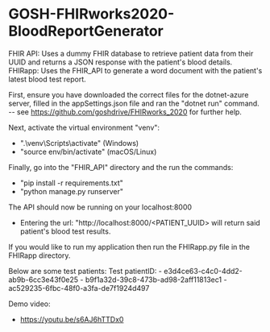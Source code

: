 # GOSH-FHIRworks2020-BloodReportGenerator
FHIR API: Uses a dummy FHIR database to retrieve patient data from their UUID and returns a JSON response with the patient's blood details. FHIRapp: Uses the FHIR_API to generate a word document with the patient's latest blood test report.

First, ensure you have downloaded the correct files for the dotnet-azure server, filled in the appSettings.json file and ran the "dotnet run" command.
-- see https://github.com/goshdrive/FHIRworks_2020 for further help.

Next, activate the virtual environment "venv":
- ".\venv\Scripts\activate" (Windows)
- "source env/bin/activate" (macOS/Linux)

Finally, go into the "FHIR_API" directory and the run the commands:
- "pip install -r requirements.txt"
- "python manage.py runserver"

The API should now be running on your localhost:8000
- Entering the url: "http://localhost:8000/<PATIENT_UUID> will return said patient's blood test results.

If you would like to run my application then run the FHIRapp.py file in the FHIRapp directory.

Below are some test patients:
    Test patientID:
    - e3d4ce63-c4c0-4dd2-ab9b-6cc3e43f0e25
    - b9f1a32d-39c8-473b-ad98-2aff11813ec1
    - ac529235-6fbc-48f0-a3fa-de7f1924d497

Demo video:
- https://youtu.be/s6AJ6hTTDx0
